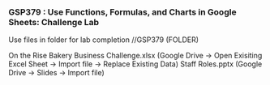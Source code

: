 ### GSP379 :  Use Functions, Formulas, and Charts in Google Sheets: Challenge Lab 

Use files in folder for lab completion //GSP379 (FOLDER)  

On the Rise Bakery Business Challenge.xlsx  (Google Drive -> Open Exisiting Excel Sheet -> Import file -> Replace Existing Data)
Staff Roles.pptx   (Google Drive -> Slides -> Import file)
 

